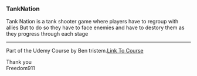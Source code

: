 ### TankNation
Tank Nation is a tank shooter game where players have to regroup with allies But to do so they have to face enemies and have to destory them as they progress through each stage

[id]: https://goo.gl/photos/ysE9ESiVsaThRmA77

____
Part of the Udemy Course by Ben tristem.[Link To Course](https://www.udemy.com/unrealcourse/)

Thank you <br />
Freedom911 

